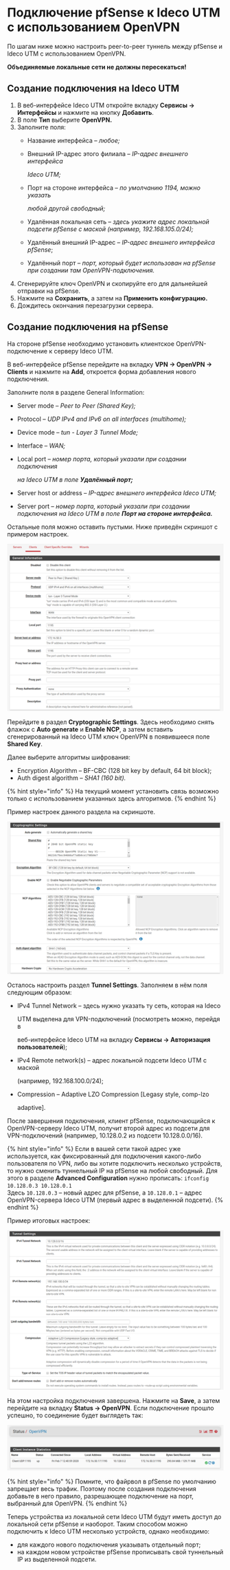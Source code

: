 # Подключение pfSense к Ideco UTM с использованием OpenVPN

По шагам ниже можно настроить peer-to-peer туннель между pfSense и Ideco UTM с использованием OpenVPN.

**Объединяемые локальные сети не должны пересекаться!**

## Создание подключения на Ideco UTM

1. В веб-интерфейсе Ideco UTM откройте вкладку **Сервисы -> Интерфейсы** и нажмите на кнопку **Добавить**.
2. В поле **Тип** выберите **OpenVPN.**
3. Заполните поля:
   * Название интерфейса – _любое;_
   *   Внешний IP-адрес этого филиала – _IP-адрес внешнего интерфейса_

       _Ideco UTM;_
   *   Порт на стороне интерфейса – _по умолчанию 1194, можно указать_

       _любой другой свободный;_
   * Удалённая локальная сеть – _здесь укажите адрес локальной подсети pfSense с маской (например, 192.168.105.0/24);_
   * Удалённый внешний IP-адрес – _IP-адрес внешнего интерфейса pfSense_;
   * Удалённый порт – _порт, который будет использован на pfSense при создании там OpenVPN-подключения._
4. Сгенерируйте ключ OpenVPN и скопируйте его для дальнейшей отправки на pfSense.
5. Нажмите на **Сохранить**, а затем на **Применить конфигурацию.**
6. Дождитесь окончания перезагрузки сервера.

## Создание подключения на pfSense

На стороне pfSense необходимо установить клиентское OpenVPN-подключение к серверу Ideco UTM.

В веб-интерфейсе pfSense перейдите на вкладку **VPN -> OpenVPN -> Clients** и нажмите на **Add**, откроется форма добавления нового подключения.

Заполните поля в разделе General Information:

* Server mode – _Peer to Peer (Shared Key);_
* Protocol – _UDP IPv4 and IPv6 on all interfaces (multihome);_
* Device mode – _tun - Layer 3 Tunnel Mode;_
* Interface – _WAN;_
*   Local port – _номер порта, который указали при создании подключения_

    _на Ideco UTM в поле **Удалённый порт;**_
* Server host or address – _IP-адрес внешнего интерфейса Ideco UTM;_
* Server port – _номер порта, который указали при создании подключения на Ideco UTM в поле **Порт на стороне интерфейса.**_

Остальные поля можно оставить пустыми. Ниже приведён скриншот с примером настроек.

![](../../../attachments/15564806/15564802.png)

Перейдите в раздел **Cryptographic Settings**. Здесь необходимо снять флажок с **Auto generate** и **Enable NCP**, а затем вставить сгенерированный на Ideco UTM ключ OpenVPN в появившееся поле **Shared Key**.

Далее выберите алгоритмы шифрования:

* Encryption Algorithm – BF-CBC (128 bit key by default, 64 bit block);
* Auth digest algorithm – _SHA1 (160 bit)._

{% hint style="info" %}
На текущий момент установить связь возможно только с использованием указанных здесь алгоритмов.
{% endhint %}

Пример настроек данного раздела на скриншоте.

![](../../../attachments/15564806/15564803.png)

Осталось настроить раздел **Tunnel Settings**. Заполняем в нём поля следующим образом:

*   IPv4 Tunnel Network – здесь нужно указать ту сеть, которая на Ideco

    UTM выделена для VPN-подключений (посмотреть можно, перейдя в

    веб-интерфейсе Ideco UTM на вкладку **Сервисы -> Авторизация пользователей**);
*   IPv4 Remote network(s) – адрес локальной подсети Ideco UTM с маской

    (например, 192.168.100.0/24);
*   Compression – Adaptive LZO Compression \[Legasy style, comp-lzo

    adaptive].

После завершения подключения, клиент pfSense, подключающийся к OpenVPN-серверу Ideco UTM, получит второй адрес из подсети для VPN-подключений (например, 10.128.0.2 из подсети 10.128.0.0/16).

{% hint style="info" %}
Если в вашей сети такой адрес уже используется, как фиксированный для подключения какого-либо пользователя по VPN, либо вы хотите подключить несколько устройств, то нужно сменить туннельный IP на pfSense на любой свободный. Для этого в разделе **Advanced Configuration** нужно прописать: `ifconfig 10.128.0.3 10.128.0.1` \
Здесь `10.128.0.3` – новый адрес для pfSense, а `10.128.0.1` – адрес OpenVPN-сервера Ideco UTM (первый адрес в выделенной подсети).
{% endhint %}

Пример итоговых настроек:

![](../../../attachments/15564806/15564804.png)

На этом настройка подключения завершена. Нажмите на **Save**, а затем перейдите на вкладку **Status -> OpenVPN**. Если подключение прошло успешно, то соединение будет выглядеть так:

![](../../../attachments/15564806/15564805.png)

{% hint style="info" %}
Помните, что файрвол в pfSense по умолчанию запрещает весь трафик. Поэтому после создания подключения добавьте в него правило, разрешающее подключение на порт, выбранный для OpenVPN.
{% endhint %}

Теперь устройства из локальной сети Ideco UTM будут иметь доступ до локальной сети pfSense и наоборот. Таким способом можно подключить к Ideco UTM несколько устройств, однако необходимо:

* для каждого нового подключения указывать отдельный порт;
* на каждом новом устройстве pfSense прописывать свой туннельный IP из выделенной подсети.
